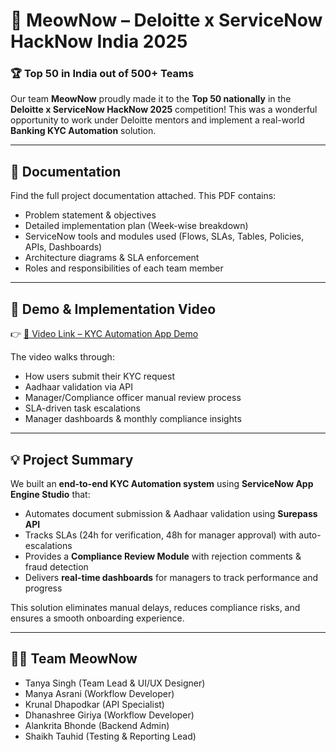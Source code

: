 # 🚀 MeowNow – Deloitte x ServiceNow HackNow India 2025

### 🏆 Top 50 in India out of 500+ Teams

Our team **MeowNow** proudly made it to the **Top 50 nationally** in the **Deloitte x ServiceNow HackNow 2025** competition!
This was a wonderful opportunity to work under Deloitte mentors and implement a real-world **Banking KYC Automation** solution.

---

## 📄 Documentation

Find the full project documentation attached.
This PDF contains:

* Problem statement & objectives
* Detailed implementation plan (Week-wise breakdown)
* ServiceNow tools and modules used (Flows, SLAs, Tables, Policies, APIs, Dashboards)
* Architecture diagrams & SLA enforcement
* Roles and responsibilities of each team member

---

## 🎥 Demo & Implementation Video

👉 [🔗 Video Link – KYC Automation App Demo](https://drive.google.com/file/d/1eUNPz1UcD6oEmD6_hpazjiDQNSrlfpWu/view)

The video walks through:
* How users submit their KYC request
* Aadhaar validation via API
* Manager/Compliance officer manual review process
* SLA-driven task escalations
* Manager dashboards & monthly compliance insights

---

## 💡 Project Summary

We built an **end-to-end KYC Automation system** using **ServiceNow App Engine Studio** that:

* Automates document submission & Aadhaar validation using **Surepass API**
* Tracks SLAs (24h for verification, 48h for manager approval) with auto-escalations
* Provides a **Compliance Review Module** with rejection comments & fraud detection
* Delivers **real-time dashboards** for managers to track performance and progress

This solution eliminates manual delays, reduces compliance risks, and ensures a smooth onboarding experience.

---

## 👩‍💻 Team MeowNow

* Tanya Singh (Team Lead & UI/UX Designer)
* Manya Asrani (Workflow Developer)
* Krunal Dhapodkar (API Specialist)
* Dhanashree Giriya (Workflow Developer)
* Alankrita Bhonde (Backend Admin)
* Shaikh Tauhid (Testing & Reporting Lead)


